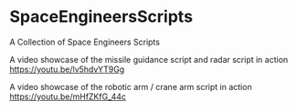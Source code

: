 # SpaceEngineersScripts
A Collection of Space Engineers Scripts


A video showcase of the missile guidance script and radar script in action
https://youtu.be/lv5hdvYT9Gg

A video showcase of the robotic arm / crane arm script in action
https://youtu.be/mHfZKfG_44c
